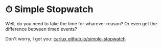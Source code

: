 # ⏱ Simple Stopwatch

Well, do you need to take the time for wharever reason? Or even get the difference between timed events?

Don't worry, I got you: [carlux.github.io/simple-stopwatch](https://c4rlux.github.io/simple-stopwatch/)